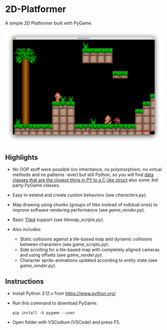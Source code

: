 # 2D-Platformer

A simple 2D Platformer built with PyGame.

![2d platformer pygame](.docs/screenshot.png)

## Highlights

* No OOP stuff were possible (no inheritance, no polymorphism, no virtual methods and no patterns -ever) but still Python, so you will find [data classes that are the closest thing in PY to a C-like struct](https://stackoverflow.com/questions/35988/c-like-structures-in-python) also some 3rd party PyGame classes.

* Easy to extend and create custom behaviors (see *characters.py*).

* Map drawing using chunks (groups of tiles instead of indidual ones) to improve software rendering performance (see *game_render.py*).

* Basic [Tiled](https://www.mapeditor.org/) support (see *tilemap_scripts.py*).

* Also includes:

    * Static collisions against a tile-based map and dynamic collisions between characters (see *game_scripts.py*).
    * Side scrolling for a tile-based map with completely aligned cameras and using offsets (see *game_render.py*).
    * Character sprite-animations updated according to entity state (see *game_render.py*).

## Instructions

* Install Python *3.12.x* from https://www.python.org/

* Run this command to download PyGame:

    ```
    pip install -U pygame --user
    ```

* Open folder with VSCodium (VSCode) and press F5.
